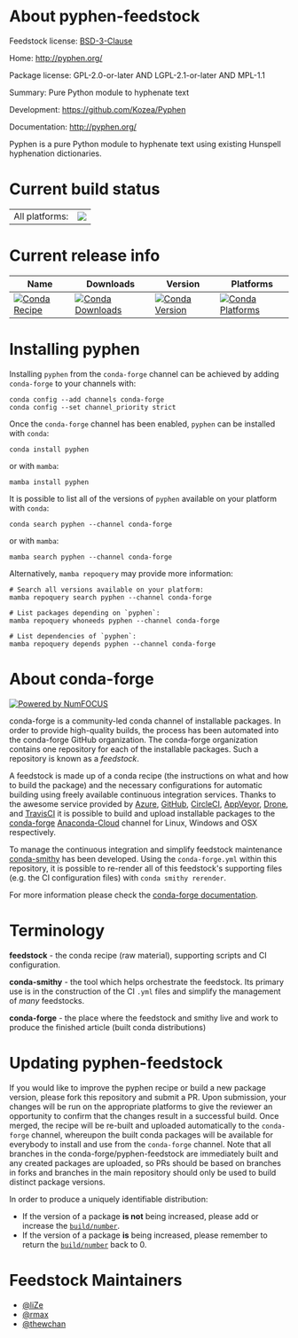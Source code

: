 About pyphen-feedstock
======================

Feedstock license: [BSD-3-Clause](https://github.com/conda-forge/pyphen-feedstock/blob/main/LICENSE.txt)

Home: http://pyphen.org/

Package license: GPL-2.0-or-later AND LGPL-2.1-or-later AND MPL-1.1

Summary: Pure Python module to hyphenate text

Development: https://github.com/Kozea/Pyphen

Documentation: http://pyphen.org/

Pyphen is a pure Python module to hyphenate text using existing Hunspell
hyphenation dictionaries.


Current build status
====================


<table><tr><td>All platforms:</td>
    <td>
      <a href="https://dev.azure.com/conda-forge/feedstock-builds/_build/latest?definitionId=4120&branchName=main">
        <img src="https://dev.azure.com/conda-forge/feedstock-builds/_apis/build/status/pyphen-feedstock?branchName=main">
      </a>
    </td>
  </tr>
</table>

Current release info
====================

| Name | Downloads | Version | Platforms |
| --- | --- | --- | --- |
| [![Conda Recipe](https://img.shields.io/badge/recipe-pyphen-green.svg)](https://anaconda.org/conda-forge/pyphen) | [![Conda Downloads](https://img.shields.io/conda/dn/conda-forge/pyphen.svg)](https://anaconda.org/conda-forge/pyphen) | [![Conda Version](https://img.shields.io/conda/vn/conda-forge/pyphen.svg)](https://anaconda.org/conda-forge/pyphen) | [![Conda Platforms](https://img.shields.io/conda/pn/conda-forge/pyphen.svg)](https://anaconda.org/conda-forge/pyphen) |

Installing pyphen
=================

Installing `pyphen` from the `conda-forge` channel can be achieved by adding `conda-forge` to your channels with:

```
conda config --add channels conda-forge
conda config --set channel_priority strict
```

Once the `conda-forge` channel has been enabled, `pyphen` can be installed with `conda`:

```
conda install pyphen
```

or with `mamba`:

```
mamba install pyphen
```

It is possible to list all of the versions of `pyphen` available on your platform with `conda`:

```
conda search pyphen --channel conda-forge
```

or with `mamba`:

```
mamba search pyphen --channel conda-forge
```

Alternatively, `mamba repoquery` may provide more information:

```
# Search all versions available on your platform:
mamba repoquery search pyphen --channel conda-forge

# List packages depending on `pyphen`:
mamba repoquery whoneeds pyphen --channel conda-forge

# List dependencies of `pyphen`:
mamba repoquery depends pyphen --channel conda-forge
```


About conda-forge
=================

[![Powered by
NumFOCUS](https://img.shields.io/badge/powered%20by-NumFOCUS-orange.svg?style=flat&colorA=E1523D&colorB=007D8A)](https://numfocus.org)

conda-forge is a community-led conda channel of installable packages.
In order to provide high-quality builds, the process has been automated into the
conda-forge GitHub organization. The conda-forge organization contains one repository
for each of the installable packages. Such a repository is known as a *feedstock*.

A feedstock is made up of a conda recipe (the instructions on what and how to build
the package) and the necessary configurations for automatic building using freely
available continuous integration services. Thanks to the awesome service provided by
[Azure](https://azure.microsoft.com/en-us/services/devops/), [GitHub](https://github.com/),
[CircleCI](https://circleci.com/), [AppVeyor](https://www.appveyor.com/),
[Drone](https://cloud.drone.io/welcome), and [TravisCI](https://travis-ci.com/)
it is possible to build and upload installable packages to the
[conda-forge](https://anaconda.org/conda-forge) [Anaconda-Cloud](https://anaconda.org/)
channel for Linux, Windows and OSX respectively.

To manage the continuous integration and simplify feedstock maintenance
[conda-smithy](https://github.com/conda-forge/conda-smithy) has been developed.
Using the ``conda-forge.yml`` within this repository, it is possible to re-render all of
this feedstock's supporting files (e.g. the CI configuration files) with ``conda smithy rerender``.

For more information please check the [conda-forge documentation](https://conda-forge.org/docs/).

Terminology
===========

**feedstock** - the conda recipe (raw material), supporting scripts and CI configuration.

**conda-smithy** - the tool which helps orchestrate the feedstock.
                   Its primary use is in the construction of the CI ``.yml`` files
                   and simplify the management of *many* feedstocks.

**conda-forge** - the place where the feedstock and smithy live and work to
                  produce the finished article (built conda distributions)


Updating pyphen-feedstock
=========================

If you would like to improve the pyphen recipe or build a new
package version, please fork this repository and submit a PR. Upon submission,
your changes will be run on the appropriate platforms to give the reviewer an
opportunity to confirm that the changes result in a successful build. Once
merged, the recipe will be re-built and uploaded automatically to the
`conda-forge` channel, whereupon the built conda packages will be available for
everybody to install and use from the `conda-forge` channel.
Note that all branches in the conda-forge/pyphen-feedstock are
immediately built and any created packages are uploaded, so PRs should be based
on branches in forks and branches in the main repository should only be used to
build distinct package versions.

In order to produce a uniquely identifiable distribution:
 * If the version of a package **is not** being increased, please add or increase
   the [``build/number``](https://docs.conda.io/projects/conda-build/en/latest/resources/define-metadata.html#build-number-and-string).
 * If the version of a package **is** being increased, please remember to return
   the [``build/number``](https://docs.conda.io/projects/conda-build/en/latest/resources/define-metadata.html#build-number-and-string)
   back to 0.

Feedstock Maintainers
=====================

* [@liZe](https://github.com/liZe/)
* [@rmax](https://github.com/rmax/)
* [@thewchan](https://github.com/thewchan/)

